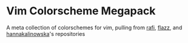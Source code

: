 # Vim Colorscheme Megapack

A meta collection of colorschemes for vim, pulling from [rafi][1], [flazz][2], and [hannakalinowska][3]'s repositories

[1]: https://github.com/rafi/awesome-vim-colorschemes
[2]: https://github.com/flazz/vim-colorschemes
[3]: https://github.com/hannakalinowska/vim_colors
